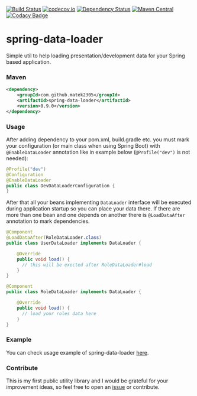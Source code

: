 [![Build Status](https://travis-ci.org/matek2305/spring-data-loader.svg?branch=master)](https://travis-ci.org/matek2305/spring-data-loader)
[![codecov.io](https://codecov.io/github/matek2305/spring-data-loader/coverage.svg?branch=master)](https://codecov.io/github/matek2305/spring-data-loader?branch=master)
[![Dependency Status](https://www.versioneye.com/user/projects/56b647c70a0ff5003b975aac/badge.svg)](https://www.versioneye.com/user/projects/56b647c70a0ff5003b975aac)
[![Maven Central](https://maven-badges.herokuapp.com/maven-central/com.github.matek2305/spring-data-loader/badge.svg)](https://maven-badges.herokuapp.com/maven-central/com.github.matek2305/spring-data-loader)
[![Codacy Badge](https://api.codacy.com/project/badge/grade/191dbbecd2f3428e9552a90d03bdb8c2)](https://www.codacy.com/app/matek2305/spring-data-loader)
# spring-data-loader

Simple util to help loading presentation/development data for your Spring based application.

### Maven

```xml
<dependency>
    <groupId>com.github.matek2305</groupId>
    <artifactId>spring-data-loader</artifactId>
    <version>0.9.0</version>
</dependency>
```

### Usage

After adding dependency to your pom.xml, build.gradle etc. you must mark your configuration (or main class when using Spring Boot) with ```@EnableDataLoader``` annotation like in example below (```@Profile("dev")``` is not needed):

```java
@Profile("dev")
@Configuration
@EnableDataLoader
public class DevDataLoaderConfiguration {
}
```

After that all your beans implementing ```DataLoader``` interface will be executed during application startup so you can place your data there. If there are more than one bean and one depends on another there is ```@LoadDataAfter``` annotation to mark dependencies.

```java
@Component
@LoadDataAfter(RoleDataLoader.class)
public class UserDataLoader implements DataLoader {

    @Override
    public void load() {
      // this will be exected after RoleDataLoader#load
    }
}

@Component
public class RoleDataLoader implements DataLoader {

    @Override
    public void load() {
      // load your roles data here
    }
}
```

### Example

You can check usage example of spring-data-loader [here](https://github.com/matek2305/pt-app).

### Contribute

This is my first public utility library and I would be grateful for your improvement ideas, so feel free to open an [issue](https://github.com/matek2305/spring-data-loader/issues) or contribute.
